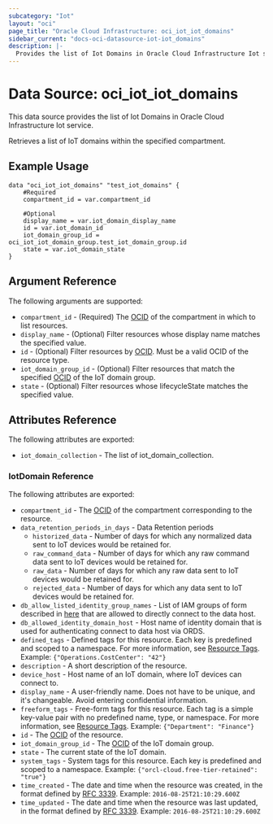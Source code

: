 ```yaml
---
subcategory: "Iot"
layout: "oci"
page_title: "Oracle Cloud Infrastructure: oci_iot_iot_domains"
sidebar_current: "docs-oci-datasource-iot-iot_domains"
description: |-
  Provides the list of Iot Domains in Oracle Cloud Infrastructure Iot service
---
```


# Data Source: oci_iot_iot_domains
This data source provides the list of Iot Domains in Oracle Cloud Infrastructure Iot service.

Retrieves a list of IoT domains within the specified compartment.


## Example Usage

```hcl
data "oci_iot_iot_domains" "test_iot_domains" {
	#Required
	compartment_id = var.compartment_id

	#Optional
	display_name = var.iot_domain_display_name
	id = var.iot_domain_id
	iot_domain_group_id = oci_iot_iot_domain_group.test_iot_domain_group.id
	state = var.iot_domain_state
}
```

## Argument Reference

The following arguments are supported:

* `compartment_id` - (Required) The [OCID](https://docs.cloud.oracle.com/iaas/Content/General/Concepts/identifiers.htm) of the compartment in which to list resources.
* `display_name` - (Optional) Filter resources whose display name matches the specified value. 
* `id` - (Optional) Filter resources by [OCID](https://docs.cloud.oracle.com/iaas/Content/General/Concepts/identifiers.htm). Must be a valid OCID of the resource type. 
* `iot_domain_group_id` - (Optional) Filter resources that match the specified [OCID](https://docs.cloud.oracle.com/iaas/Content/General/Concepts/identifiers.htm) of the IoT domain group.
* `state` - (Optional) Filter resources whose lifecycleState matches the specified value. 


## Attributes Reference

The following attributes are exported:

* `iot_domain_collection` - The list of iot_domain_collection.

### IotDomain Reference

The following attributes are exported:

* `compartment_id` - The [OCID](https://docs.cloud.oracle.com/iaas/Content/General/Concepts/identifiers.htm) of the compartment corresponding to the resource.
* `data_retention_periods_in_days` - Data Retention periods
	* `historized_data` - Number of days for which any normalized data sent to IoT devices would be retained for.
	* `raw_command_data` - Number of days for which any raw command data sent to IoT devices would be retained for.
	* `raw_data` - Number of days for which any raw data sent to IoT devices would be retained for.
	* `rejected_data` - Number of days for which any data sent to IoT devices would be retained for.
* `db_allow_listed_identity_group_names` - List of IAM groups of form described in [here](https://docs.oracle.com/en/cloud/paas/autonomous-database/dedicated/mnqmn/#GUID-3634D6C9-A7F1-4875-9925-BAEA2D3C5197) that are allowed to directly connect to the data host.
* `db_allowed_identity_domain_host` - Host name of identity domain that is used for authenticating connect to data host via ORDS.
* `defined_tags` - Defined tags for this resource. Each key is predefined and scoped to a namespace. For more information, see [Resource Tags](https://docs.cloud.oracle.com/iaas/Content/General/Concepts/resourcetags.htm).  Example: `{"Operations.CostCenter": "42"}` 
* `description` - A short description of the resource. 
* `device_host` - Host name of an IoT domain, where IoT devices can connect to.
* `display_name` - A user-friendly name. Does not have to be unique, and it's changeable. Avoid entering confidential information.
* `freeform_tags` - Free-form tags for this resource. Each tag is a simple key-value pair with no predefined name, type, or namespace. For more information, see [Resource Tags](https://docs.cloud.oracle.com/iaas/Content/General/Concepts/resourcetags.htm).  Example: `{"Department": "Finance"}` 
* `id` - The [OCID](https://docs.cloud.oracle.com/iaas/Content/General/Concepts/identifiers.htm) of the resource.
* `iot_domain_group_id` - The [OCID](https://docs.cloud.oracle.com/iaas/Content/General/Concepts/identifiers.htm) of the IoT domain group.
* `state` - The current state of the IoT domain.
* `system_tags` - System tags for this resource. Each key is predefined and scoped to a namespace.  Example: `{"orcl-cloud.free-tier-retained": "true"}` 
* `time_created` - The date and time when the resource was created, in the format defined by [RFC 3339](https://tools.ietf.org/html/rfc3339). Example: `2016-08-25T21:10:29.600Z` 
* `time_updated` - The date and time when the resource was last updated, in the format defined by [RFC 3339](https://tools.ietf.org/html/rfc3339). Example: `2016-08-25T21:10:29.600Z` 


